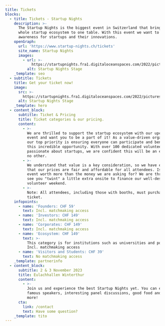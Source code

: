 ```yaml
---
title: Tickets
blocks:
  - title: Tickets - Startup Nights
    description: >-
      The Startup Nights is the biggest event in Switzerland that brings the
      whole startup ecosystem to one table. With this event we want to create
      awareness for startups and their innovations.
    openGraph:
      url: 'https://www.startup-nights.ch/tickets'
      site_name: Startup Nights
      images:
        - url: >-
            https://startupnights.fra1.digitaloceanspaces.com/2022/pictures/stage.jpg
          alt: Startup Nights Stage
    _template: seo
  - subtitle: Tickets
    title: Get your ticket now!
    image:
      src: >-
        https://startupnights.fra1.digitaloceanspaces.com/2022/pictures/stage.jpg
      alt: Startup Nights Stage
    _template: hero
  - content_block:
      subtitle: Ticket & Pricing
      title: Ticket categories & our pricing.
      content:
        - >-
          We are thrilled to support the startup ecosystem with our upcoming
          event and want you to be a part of it! As a value-driven organization,
          our top priority is ensuring everyone can participate and benefit from
          this incredible opportunity. With over 100 dedicated volunteers
          passionate about startups, we are confident this will be an event like
          no other.
        - >-
          We understand that value is a key consideration, so we have ensured
          that our prices are fair and affordable for all attendees. Is this
          event worth more than the money we are asking for? We are thrilled to
          see you "twint" a little extra onsite to finance our well-deserved
          volunteer weekend.
        - >-
          Note: All attendees, including those with booths, must purchase a
          ticket.
    infopoints:
      - name: 'Founders: CHF 59'
        text: Incl. matchmaking access
      - name: 'Investors: CHF 149'
        text: Incl. matchmaking access
      - name: 'Corporates: CHF 149'
        text: Incl. matchmaking access
      - name: 'Ecosystem: CHF 149'
        text: >-
          This category is for institutions such as universities and politics.
          Incl. matchmaking access
      - name: 'Visitors and Students: CHF 39'
        text: No matchmaking access
    _template: partnerinfo
  - content_block:
      subtitle: 2 & 3 November 2023
      title: Eulachhallen Winterthur
      content:
        - >-
          Join us and experience the best Startup Nights yet. You can expect
          famous speakers, interesting panel discussions, good food and much
          more!
      cta:
        link: /contact
        text: Have some question?
    _template: tito
---
```




















